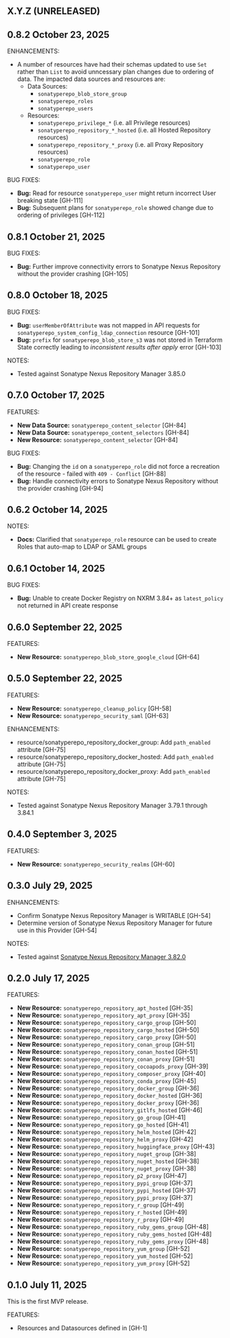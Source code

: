 <!-- See https://developer.hashicorp.com/terraform/plugin/best-practices/versioning#changelog-specification -->

## X.Y.Z (UNRELEASED)


## 0.8.2 October 23, 2025

ENHANCEMENTS:
* A number of resources have had their schemas updated to use `Set` rather than `List` to avoid unncessary plan changes due to ordering of data. The impacted data sources and resources are:
  * Data Sources:
    * `sonatyperepo_blob_store_group`
    * `sonatyperepo_roles`
    * `sonatyperepo_users`
  * Resources:
    * `sonatyperepo_privilege_*` (i.e. all Privilege resources)
    * `sonatyperepo_repository_*_hosted` (i.e. all Hosted Repository resources)
    * `sonatyperepo_repository_*_proxy` (i.e. all Proxy Repository resources)
    * `sonatyperepo_role`
    * `sonatyperepo_user`

BUG FIXES:
* **Bug:** Read for resource `sonatyperepo_user` might return incorrect User breaking state [GH-111]
* **Bug:** Subsequent plans for `sonatyperepo_role` showed change due to ordering of privileges [GH-112]

## 0.8.1 October 21, 2025

BUG FIXES:
* **Bug:** Further improve connectivity errors to Sonatype Nexus Repository without the provider crashing [GH-105]

## 0.8.0 October 18, 2025

BUG FIXES:
* **Bug:** `userMemberOfAttribute` was not mapped in API requests for `sonatyperepo_system_config_ldap_connection` resource [GH-101]
* **Bug:** `prefix` for `sonatyperepo_blob_store_s3` was not stored in Terraform State correctly leading to *inconsistent results after apply* error [GH-103]

NOTES:
* Tested against Sonatype Nexus Repository Manager 3.85.0

## 0.7.0 October 17, 2025

FEATURES:

* **New Data Source:** `sonatyperepo_content_selector` [GH-84]
* **New Data Source:** `sonatyperepo_content_selectors` [GH-84]
* **New Resource:** `sonatyperepo_content_selector` [GH-84]

BUG FIXES:

* **Bug:** Changing the `id` on a `sonatyperepo_role` did not force a recreation of the resource - failed with `409 - Conflict` [GH-88]
* **Bug:** Handle connectivity errors to Sonatype Nexus Repository without the provider crashing [GH-94]

## 0.6.2 October 14, 2025

NOTES:

* **Docs:** Clarified that `sonatyperepo_role` resource can be used to create Roles that auto-map to LDAP or SAML groups

## 0.6.1 October 14, 2025

BUG FIXES:

* **Bug:** Unable to create Docker Registry on NXRM 3.84+ as `latest_policy` not returned in API create response

## 0.6.0 September 22, 2025

FEATURES:

* **New Resource:** `sonatyperepo_blob_store_google_cloud` [GH-64]

## 0.5.0 September 22, 2025

FEATURES:

* **New Resource:** `sonatyperepo_cleanup_policy` [GH-58]
* **New Resource:** `sonatyperepo_security_saml` [GH-63]

ENHANCEMENTS:
* resource/sonatyperepo_repository_docker_group: Add `path_enabled` attribute [GH-75]
* resource/sonatyperepo_repository_docker_hosted: Add `path_enabled` attribute [GH-75]
* resource/sonatyperepo_repository_docker_proxy: Add `path_enabled` attribute [GH-75]

NOTES:
* Tested against Sonatype Nexus Repository Manager 3.79.1 through 3.84.1

## 0.4.0 September 3, 2025

FEATURES:

* **New Resource:** `sonatyperepo_security_realms` [GH-60]

## 0.3.0 July 29, 2025

ENHANCEMENTS:

* Confirm Sonatype Nexus Repository Manager is WRITABLE [GH-54]
* Determine version of Sonatype Nexus Repository Manager for future use in this Provider [GH-54]

NOTES:
* Tested against [Sonatype Nexus Repository Manager 3.82.0](https://help.sonatype.com/en/sonatype-nexus-repository-3-82-0-release-notes.html)

## 0.2.0 July 17, 2025

FEATURES:

* **New Resource:** `sonatyperepo_repository_apt_hosted` [GH-35]
* **New Resource:** `sonatyperepo_repository_apt_proxy` [GH-35]
* **New Resource:** `sonatyperepo_repository_cargo_group` [GH-50]
* **New Resource:** `sonatyperepo_repository_cargo_hosted` [GH-50]
* **New Resource:** `sonatyperepo_repository_cargo_proxy` [GH-50]
* **New Resource:** `sonatyperepo_repository_conan_group` [GH-51]
* **New Resource:** `sonatyperepo_repository_conan_hosted` [GH-51]
* **New Resource:** `sonatyperepo_repository_conan_proxy` [GH-51]
* **New Resource:** `sonatyperepo_repository_cocoapods_proxy` [GH-39]
* **New Resource:** `sonatyperepo_repository_composer_proxy` [GH-40]
* **New Resource:** `sonatyperepo_repository_conda_proxy` [GH-45]
* **New Resource:** `sonatyperepo_repository_docker_group` [GH-36]
* **New Resource:** `sonatyperepo_repository_docker_hosted` [GH-36]
* **New Resource:** `sonatyperepo_repository_docker_proxy` [GH-36]
* **New Resource:** `sonatyperepo_repository_gitlfs_hosted` [GH-46]
* **New Resource:** `sonatyperepo_repository_go_group` [GH-41]
* **New Resource:** `sonatyperepo_repository_go_hosted` [GH-41]
* **New Resource:** `sonatyperepo_repository_helm_hosted` [GH-42]
* **New Resource:** `sonatyperepo_repository_helm_proxy` [GH-42]
* **New Resource:** `sonatyperepo_repository_huggingface_proxy` [GH-43]
* **New Resource:** `sonatyperepo_repository_nuget_group` [GH-38]
* **New Resource:** `sonatyperepo_repository_nuget_hosted` [GH-38]
* **New Resource:** `sonatyperepo_repository_nuget_proxy` [GH-38]
* **New Resource:** `sonatyperepo_repository_p2_proxy` [GH-47]
* **New Resource:** `sonatyperepo_repository_pypi_group` [GH-37]
* **New Resource:** `sonatyperepo_repository_pypi_hosted` [GH-37]
* **New Resource:** `sonatyperepo_repository_pypi_proxy` [GH-37]
* **New Resource:** `sonatyperepo_repository_r_group` [GH-49]
* **New Resource:** `sonatyperepo_repository_r_hosted` [GH-49]
* **New Resource:** `sonatyperepo_repository_r_proxy` [GH-49]
* **New Resource:** `sonatyperepo_repository_ruby_gems_group` [GH-48]
* **New Resource:** `sonatyperepo_repository_ruby_gems_hosted` [GH-48]
* **New Resource:** `sonatyperepo_repository_ruby_gems_proxy` [GH-48]
* **New Resource:** `sonatyperepo_repository_yum_group` [GH-52]
* **New Resource:** `sonatyperepo_repository_yum_hosted` [GH-52]
* **New Resource:** `sonatyperepo_repository_yum_proxy` [GH-52]

## 0.1.0 July 11, 2025

This is the first MVP release.

FEATURES:

* Resources and Datasources defined in [GH-1]
